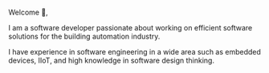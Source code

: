 ---
---

<br>
Welcome 👋,

I am a software developer passionate about working on efficient software solutions for the building automation industry. 

I have experience in software engineering in a wide area such as embedded devices, IIoT, and high knowledge in software design thinking. 
<br>
